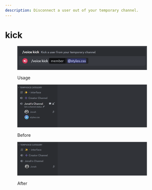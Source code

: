 ```yaml
---
description: Disconnect a user out of your temporary channel.
---
```


# kick

<figure><img src="../../../.gitbook/assets/image (61).png" alt=""><figcaption><p>Usage</p></figcaption></figure>

<figure><img src="../../../.gitbook/assets/image (62).png" alt=""><figcaption><p>Before</p></figcaption></figure>

<figure><img src="../../../.gitbook/assets/image (2).png" alt=""><figcaption><p>After</p></figcaption></figure>
